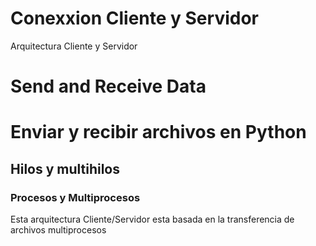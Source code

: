 # Conexxion Cliente y Servidor 
  
  Arquitectura Cliente y Servidor
# Send and Receive Data 
# Enviar y recibir archivos en Python 

## Hilos y multihilos 
 ### Procesos y Multiprocesos

Esta arquitectura Cliente/Servidor esta basada en la transferencia de archivos multiprocesos
